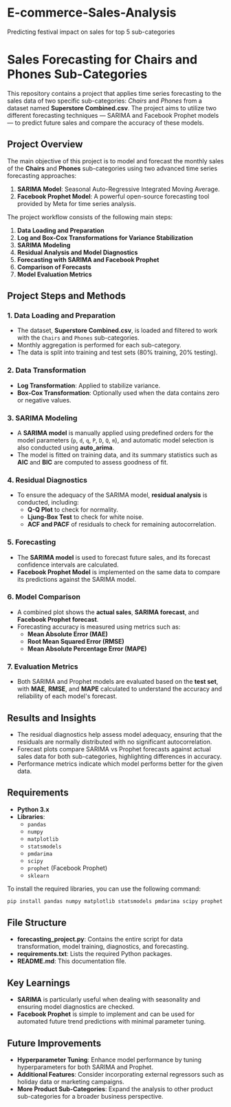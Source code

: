 # E-commerce-Sales-Analysis
Predicting festival impact on sales for top 5 sub-categories 

# Sales Forecasting for Chairs and Phones Sub-Categories

This repository contains a project that applies time series forecasting to the sales data of two specific sub-categories: *Chairs* and *Phones* from a dataset named **Superstore Combined.csv**. The project aims to utilize two different forecasting techniques — SARIMA and Facebook Prophet models — to predict future sales and compare the accuracy of these models.

## Project Overview

The main objective of this project is to model and forecast the monthly sales of the **Chairs** and **Phones** sub-categories using two advanced time series forecasting approaches:

1. **SARIMA Model**: Seasonal Auto-Regressive Integrated Moving Average.
2. **Facebook Prophet Model**: A powerful open-source forecasting tool provided by Meta for time series analysis.

The project workflow consists of the following main steps:

1. **Data Loading and Preparation**
2. **Log and Box-Cox Transformations for Variance Stabilization**
3. **SARIMA Modeling**
4. **Residual Analysis and Model Diagnostics**
5. **Forecasting with SARIMA and Facebook Prophet**
6. **Comparison of Forecasts**
7. **Model Evaluation Metrics**

## Project Steps and Methods

### 1. Data Loading and Preparation

- The dataset, **Superstore Combined.csv**, is loaded and filtered to work with the `Chairs` and `Phones` sub-categories.
- Monthly aggregation is performed for each sub-category.
- The data is split into training and test sets (80% training, 20% testing).

### 2. Data Transformation

- **Log Transformation**: Applied to stabilize variance.
- **Box-Cox Transformation**: Optionally used when the data contains zero or negative values.

### 3. SARIMA Modeling

- A **SARIMA model** is manually applied using predefined orders for the model parameters (`p`, `d`, `q`, `P`, `D`, `Q`, `m`), and automatic model selection is also conducted using **auto_arima**.
- The model is fitted on training data, and its summary statistics such as **AIC** and **BIC** are computed to assess goodness of fit.

### 4. Residual Diagnostics

- To ensure the adequacy of the SARIMA model, **residual analysis** is conducted, including:
  - **Q-Q Plot** to check for normality.
  - **Ljung-Box Test** to check for white noise.
  - **ACF and PACF** of residuals to check for remaining autocorrelation.

### 5. Forecasting

- The **SARIMA model** is used to forecast future sales, and its forecast confidence intervals are calculated.
- **Facebook Prophet Model** is implemented on the same data to compare its predictions against the SARIMA model.

### 6. Model Comparison

- A combined plot shows the **actual sales**, **SARIMA forecast**, and **Facebook Prophet forecast**.
- Forecasting accuracy is measured using metrics such as:
  - **Mean Absolute Error (MAE)**
  - **Root Mean Squared Error (RMSE)**
  - **Mean Absolute Percentage Error (MAPE)**

### 7. Evaluation Metrics

- Both SARIMA and Prophet models are evaluated based on the **test set**, with **MAE**, **RMSE**, and **MAPE** calculated to understand the accuracy and reliability of each model's forecast.

## Results and Insights

- The residual diagnostics help assess model adequacy, ensuring that the residuals are normally distributed with no significant autocorrelation.
- Forecast plots compare SARIMA vs Prophet forecasts against actual sales data for both sub-categories, highlighting differences in accuracy.
- Performance metrics indicate which model performs better for the given data.

## Requirements

- **Python 3.x**
- **Libraries**:
  - `pandas`
  - `numpy`
  - `matplotlib`
  - `statsmodels`
  - `pmdarima`
  - `scipy`
  - `prophet` (Facebook Prophet)
  - `sklearn`

To install the required libraries, you can use the following command:

```sh
pip install pandas numpy matplotlib statsmodels pmdarima scipy prophet scikit-learn
```

## File Structure

- **forecasting_project.py**: Contains the entire script for data transformation, model training, diagnostics, and forecasting.
- **requirements.txt**: Lists the required Python packages.
- **README.md**: This documentation file.

## Key Learnings

- **SARIMA** is particularly useful when dealing with seasonality and ensuring model diagnostics are checked.
- **Facebook Prophet** is simple to implement and can be used for automated future trend predictions with minimal parameter tuning.

## Future Improvements

- **Hyperparameter Tuning**: Enhance model performance by tuning hyperparameters for both SARIMA and Prophet.
- **Additional Features**: Consider incorporating external regressors such as holiday data or marketing campaigns.
- **More Product Sub-Categories**: Expand the analysis to other product sub-categories for a broader business perspective.

